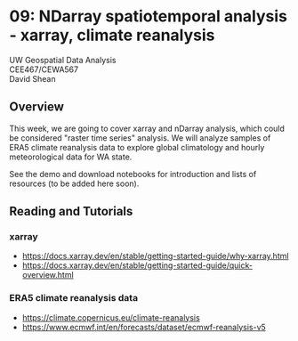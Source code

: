 # 09: NDarray spatiotemporal analysis - xarray, climate reanalysis

UW Geospatial Data Analysis  
CEE467/CEWA567  
David Shean  

## Overview
This week, we are going to cover xarray and nDarray analysis, which could be considered "raster time series" analysis. We will analyze samples of ERA5 climate reanalysis data to explore global climatology and hourly meteorological data for WA state.

See the demo and download notebooks for introduction and lists of resources (to be added here soon).

## Reading and Tutorials

### xarray
* https://docs.xarray.dev/en/stable/getting-started-guide/why-xarray.html
* https://docs.xarray.dev/en/stable/getting-started-guide/quick-overview.html

### ERA5 climate reanalysis data
* https://climate.copernicus.eu/climate-reanalysis
* https://www.ecmwf.int/en/forecasts/dataset/ecmwf-reanalysis-v5 